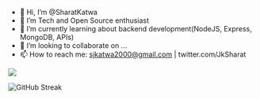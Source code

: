 - 👋 Hi, I’m @SharatKatwa
- 👀 I’m Tech and Open Source enthusiast
- 🌱 I’m currently learning about backend development(NodeJS, Express, MongoDB, APIs)
- 💞️ I’m looking to collaborate on ...
- 📫 How to reach me: sjkatwa2000@gmail.com | twitter.com/JkSharat

![](https://komarev.com/ghpvc/?username=sharatkatwa)






![GitHub Streak](https://github-readme-streak-stats.herokuapp.com/?user=sharatkatwa)
